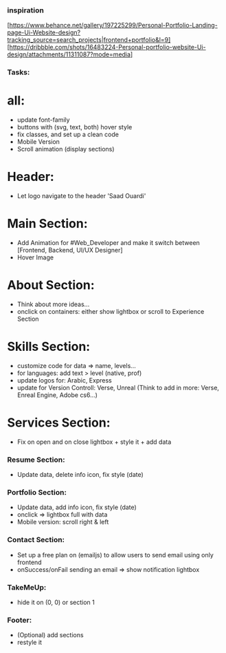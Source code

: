 ### inspiration

[https://www.behance.net/gallery/197225299/Personal-Portfolio-Landing-page-Ui-Website-design?tracking_source=search_projects|frontend+portfolio&l=9]
[https://dribbble.com/shots/16483224-Personal-portfolio-website-Ui-design/attachments/11311087?mode=media]

### Tasks:

# all:
- update font-family
- buttons with (svg, text, both) hover style
- fix classes, and set up a clean code
- Mobile Version
- Scroll animation (display sections)

# Header:
- Let logo navigate to the header 'Saad Ouardi'

# Main Section: 
- Add Animation for #Web_Developer and make it switch between [Frontend, Backend, UI/UX Designer]
- Hover Image

# About Section:
- Think about more ideas...
- onclick on containers: either show lightbox or scroll to Experience Section

# Skills Section:
- customize code for data => name, levels...
- for languages: add text > level (native, prof)
- update logos for: Arabic, Express
- update for Version Controll: Verse, Unreal
(Think to add in more: Verse, Enreal Engine, Adobe cs6...)

# Services Section:
- Fix on open and on close lightbox + style it + add data

### Resume Section:
- Update data, delete info icon, fix style (date)

### Portfolio Section:
- Update data, add info icon, fix style (date)
- onclick => lightbox full with data
- Mobile version: scroll right & left

### Contact Section:
- Set up a free plan on (emailjs) to allow users to send email using only frontend
- onSuccess/onFail sending an email => show notification lightbox

### TakeMeUp:
- hide it on (0, 0) or section 1

### Footer:
- (Optional) add sections
- restyle it